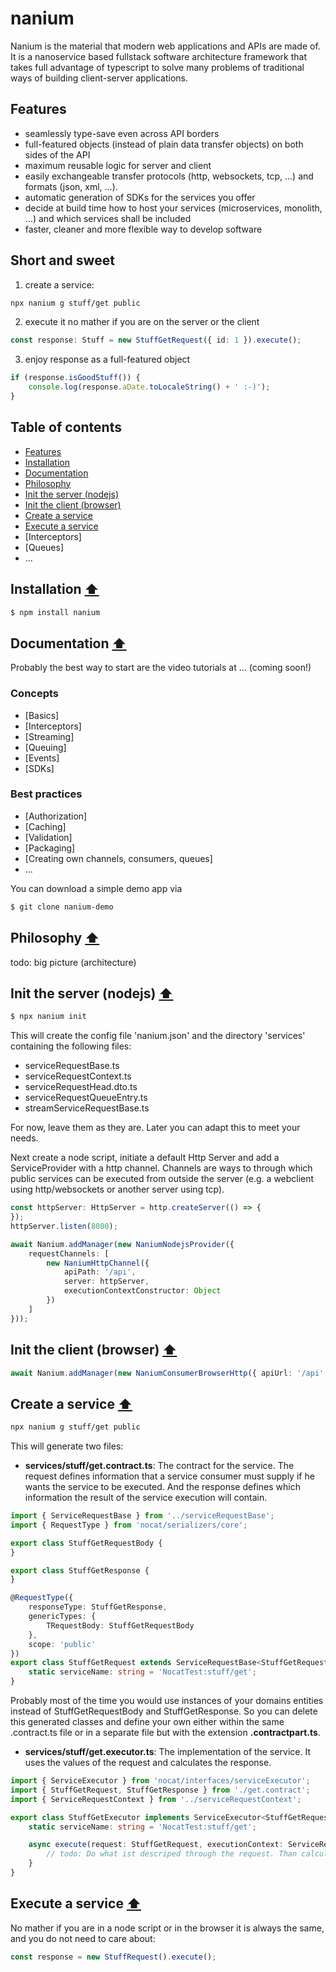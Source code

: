 # nanium

Nanium is the material that modern web applications and APIs are made of. It is a nanoservice based fullstack software
architecture framework that takes full advantage of typescript to solve many problems of traditional ways of building
client-server applications.

## Features

* seamlessly type-save even across API borders
* full-featured objects (instead of plain data transfer objects) on both sides of the API
* maximum reusable logic for server and client
* easily exchangeable transfer protocols (http, websockets, tcp, ...) and formats (json, xml, ...).
* automatic generation of SDKs for the services you offer
* decide at build time how to host your services (microservices, monolith, ...) and which services shall be included
* faster, cleaner and more flexible way to develop software

## Short and sweet

1. create a service:

```bash
npx nanium g stuff/get public
```

2. execute it no mather if you are on the server or the client

```ts
const response: Stuff = new StuffGetRequest({ id: 1 }).execute();
```

3. enjoy response as a full-featured object

```ts
if (response.isGoodStuff()) {
	console.log(response.aDate.toLocaleString() + ' :-)');
}
```

## Table of contents

- [Features](#Features)
- [Installation](#Installation)
- [Documentation](#Documentation)
- [Philosophy](#Philosophy)
- [Init the server (nodejs)](#init-the-server)
- [Init the client (browser)](#init-the-client)
- [Create a service](#create-a-service)
- [Execute a service](#execute-a-service)
- [Interceptors]
- [Queues]
- ...

## Installation [⬆](#table-of-contents)

```bash
$ npm install nanium
```

## Documentation [⬆](#table-of-contents)

Probably the best way to start are the video tutorials at ...
(coming soon!)

### Concepts

- [Basics]
- [Interceptors]
- [Streaming]
- [Queuing]
- [Events]
- [SDKs]

### Best practices

- [Authorization]
- [Caching]
- [Validation]
- [Packaging]
- [Creating own channels, consumers, queues]
- ...

You can download a simple demo app via

```bash
$ git clone nanium-demo
```

## Philosophy [⬆](#table-of-contents)

todo: big picture (architecture)

## Init the server (nodejs) [⬆](#table-of-contents)

```bash
$ npx nanium init
```

This will create the config file 'nanium.json' and the directory 'services' containing the following files:

- serviceRequestBase.ts
- serviceRequestContext.ts
- serviceRequestHead.dto.ts
- serviceRequestQueueEntry.ts
- streamServiceRequestBase.ts

For now, leave them as they are. Later you can adapt this to meet your needs.

Next create a node script, initiate a default Http Server and add a ServiceProvider with a http channel. Channels are
ways to through which public services can be executed from outside the server (e.g. a webclient using http/websockets or
another server using tcp).

```ts
const httpServer: HttpServer = http.createServer(() => {
});
httpServer.listen(8080);

await Nanium.addManager(new NaniumNodejsProvider({
	requestChannels: [
		new NaniumHttpChannel({
			apiPath: '/api',
			server: httpServer,
			executionContextConstructor: Object
		})
	]
}));
```

## Init the client (browser) [⬆](#table-of-contents)

```ts
await Nanium.addManager(new NaniumConsumerBrowserHttp({ apiUrl: '/api' }));
```

## Create a service [⬆](#table-of-contents)

```bash
npx nanium g stuff/get public
```

This will generate two files:

- __services/stuff/get.contract.ts__: The contract for the service. The request defines information that a service
  consumer must supply if he wants the service to be executed. And the response defines which information the result of
  the service execution will contain.

```ts
import { ServiceRequestBase } from '../serviceRequestBase';
import { RequestType } from 'nocat/serializers/core';

export class StuffGetRequestBody {
}

export class StuffGetResponse {
}

@RequestType({
	responseType: StuffGetResponse,
	genericTypes: {
		TRequestBody: StuffGetRequestBody
	},
	scope: 'public'
})
export class StuffGetRequest extends ServiceRequestBase<StuffGetRequestBody, StuffGetResponse> {
	static serviceName: string = 'NocatTest:stuff/get';
}

``` 

Probably most of the time you would use instances of your domains entities instead of StuffGetRequestBody and
StuffGetResponse. So you can delete this generated classes and define your own either within the same .contract.ts file
or in a separate file but with the extension __.contractpart.ts__.

- __services/stuff/get.executor.ts__: The implementation of the service. It uses the values of the request and
  calculates the response.

```ts
import { ServiceExecutor } from 'nocat/interfaces/serviceExecutor';
import { StuffGetRequest, StuffGetResponse } from './get.contract';
import { ServiceRequestContext } from '../serviceRequestContext';

export class StuffGetExecutor implements ServiceExecutor<StuffGetRequest, StuffGetResponse> {
	static serviceName: string = 'NocatTest:stuff/get';

	async execute(request: StuffGetRequest, executionContext: ServiceRequestContext): Promise<StuffGetResponse> {
		// todo: Do what ist descriped through the request. Than calculate and return the response.
	}
}
```

## Execute a service [⬆](#table-of-contents)

No mather if you are in a node script or in the browser it is always the same, and you do not need to care about:

```ts
const response = new StuffRequest().execute();
```
